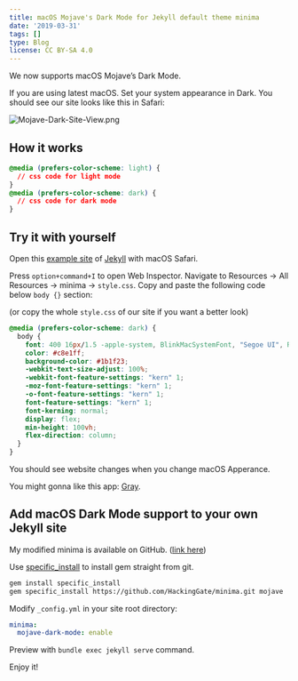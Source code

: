 ```yaml
---
title: macOS Mojave's Dark Mode for Jekyll default theme minima
date: '2019-03-31'
tags: []
type: Blog
license: CC BY-SA 4.0
---
```


We now supports macOS Mojave’s Dark Mode.

If you are using latest macOS. Set your system appearance in Dark. You should see our site looks like this in Safari:

![Mojave-Dark-Site-View.png](/static/images/Mojave-Dark-Site-View.png)

## How it works

```css
@media (prefers-color-scheme: light) {
  // css code for light mode
}
@media (prefers-color-scheme: dark) {
  // css code for dark mode
}
```

## Try it with yourself

Open this [example site](https://jekyll.github.io/minima/) of [Jekyll](https://jekyllrb.com) with macOS Safari.

Press `option+command+I` to open Web Inspector. Navigate to Resources -> All Resources -> minima -> `style.css`. Copy and paste the following code below `body {}` section:

(or copy the whole `style.css` of our site if you want a better look)

```css
@media (prefers-color-scheme: dark) {
  body {
    font: 400 16px/1.5 -apple-system, BlinkMacSystemFont, "Segoe UI", Roboto, Helvetica, Arial, sans-serif, "Apple Color Emoji", "Segoe UI Emoji", "Segoe UI Symbol";
    color: #c8e1ff;
    background-color: #1b1f23;
    -webkit-text-size-adjust: 100%;
    -webkit-font-feature-settings: "kern" 1;
    -moz-font-feature-settings: "kern" 1;
    -o-font-feature-settings: "kern" 1;
    font-feature-settings: "kern" 1;
    font-kerning: normal;
    display: flex;
    min-height: 100vh;
    flex-direction: column;
  }
}
```

You should see website changes when you change macOS Apperance.

You might gonna like this app: [Gray](https://github.com/zenangst/Gray).

## Add macOS Dark Mode support to your own Jekyll site

My modified minima is available on GitHub. ([link here](https://github.com/HackingGate/minima/commit/404934ed2b7bba90da1dba93bc7b9ad580fdddbf))

Use [specific_install](https://github.com/rdp/specific_install) to install gem straight from git.

```bash
gem install specific_install
gem specific_install https://github.com/HackingGate/minima.git mojave
```

Modify `_config.yml` in your site root directory:

```yml
minima:
  mojave-dark-mode: enable
```

Preview with `bundle exec jekyll serve` command.

Enjoy it!
